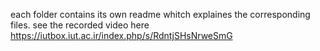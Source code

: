 each folder contains its own readme whitch explaines the corresponding files.
see the recorded video here https://iutbox.iut.ac.ir/index.php/s/RdntjSHsNrweSmG
